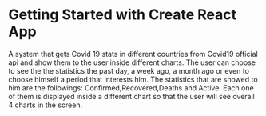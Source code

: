 # Getting Started with Create React App
A system that gets Covid 19 stats in different countries from Covid19 official api and show them to the user inside different charts.
The user can choose to see the the statistics the past day, a week ago, a month ago or even to choose himself a period that interests him.
The statistics that are showed to him are the followings: Confirmed,Recovered,Deaths and Active.
Each one of them is displayed inside a different chart so that the user will see overall 4 charts in the screen.

